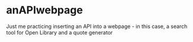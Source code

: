 # anAPIwebpage
Just me practicing inserting an API into a webpage - in this case, a search tool for Open Library and a quote generator
